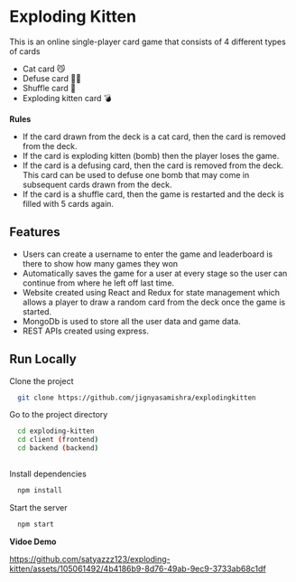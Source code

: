 
# Exploding Kitten
This is an online single-player card game that consists of 4 different types of cards

- Cat card 😼
- Defuse card 🙅‍♂️
- Shuffle card 🔀
- Exploding kitten card 💣

**Rules** 

- If the card drawn from the deck is a cat card, then the card is removed from the deck.
- If the card is exploding kitten (bomb) then the player loses the game.
- If the card is a defusing card, then the card is removed from the deck. This card can be used to defuse one bomb that may come in subsequent cards drawn from the deck.
- If the card is a shuffle card, then the game is restarted and the deck is filled with 5 cards again.




## Features

- Users can create a username to enter the game and leaderboard is there to show how many games they won
- Automatically saves the game for a user at every stage so the user can continue from where he left off last time.
-  Website created using React and Redux for state management which allows a player to draw a random card from the deck once the game is started.
- MongoDb is used to store all the user data and game data.
- REST APIs created using express.


## Run Locally

Clone the project

```bash
  git clone https://github.com/jignyasamishra/explodingkitten
```

Go to the project directory

```bash
  cd exploding-kitten 
  cd client (frontend)
  cd backend (backend)
  
```

Install dependencies

```bash
  npm install
```

Start the server

```bash
  npm start
```


**Vidoe Demo**

https://github.com/satyazzz123/exploding-kitten/assets/105061492/4b4186b9-8d76-49ab-9ec9-3733ab68c1df

